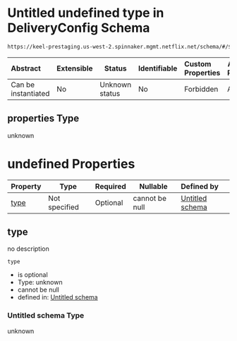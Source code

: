 # Untitled undefined type in DeliveryConfig Schema

```txt
https://keel-prestaging.us-west-2.spinnaker.mgmt.netflix.net/schema/#/$defs/TargetGroupAttributes/properties
```




| Abstract            | Extensible | Status         | Identifiable | Custom Properties | Additional Properties | Access Restrictions | Defined In                                                    |
| :------------------ | ---------- | -------------- | ------------ | :---------------- | --------------------- | ------------------- | ------------------------------------------------------------- |
| Can be instantiated | No         | Unknown status | No           | Forbidden         | Allowed               | none                | [keel.schema.json\*](keel.schema.json "open original schema") |

## properties Type

unknown

# undefined Properties

| Property      | Type          | Required | Nullable       | Defined by                                            |
| :------------ | ------------- | -------- | -------------- | :---------------------------------------------------- |
| [type](#type) | Not specified | Optional | cannot be null | [Untitled schema](undefined.md "undefined#undefined") |

## type

no description

`type`

-   is optional
-   Type: unknown
-   cannot be null
-   defined in: [Untitled schema](undefined.md "undefined#undefined")

### Untitled schema Type

unknown
